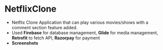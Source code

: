 # NetflixClone
- Netflix Clone Application that can play various movies/shows with a comment section feature added.
- Used **Firebase** for database management, **Glide** for media management, **Retrofit** to fetch API, **Razorpay** for payment
- **Screenshots**
